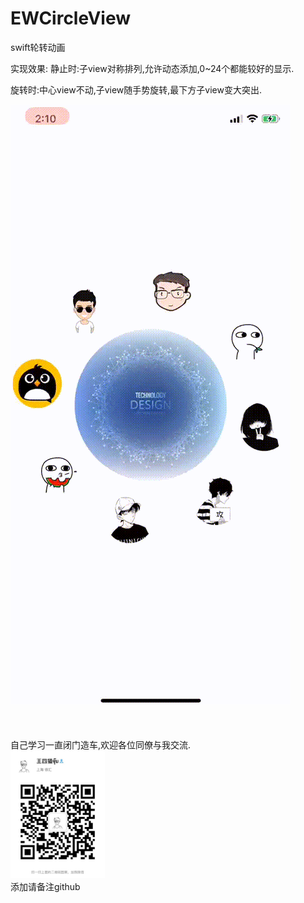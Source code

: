 # EWCircleView
swift轮转动画

实现效果:
静止时:子view对称排列,允许动态添加,0~24个都能较好的显示.

旋转时:中心view不动,子view随手势旋转,最下方子view变大突出.

![效果图预览](https://github.com/WangLiquan/circleView/raw/master/images/demonstration.gif)
<br>
<br>
<br>
<br>
自己学习一直闭门造车,欢迎各位同僚与我交流.<br>
<img src="https://github.com/WangLiquan/circleView/raw/master/images/wechat.jpg" width="30%" height="30%"><br>
添加请备注github
